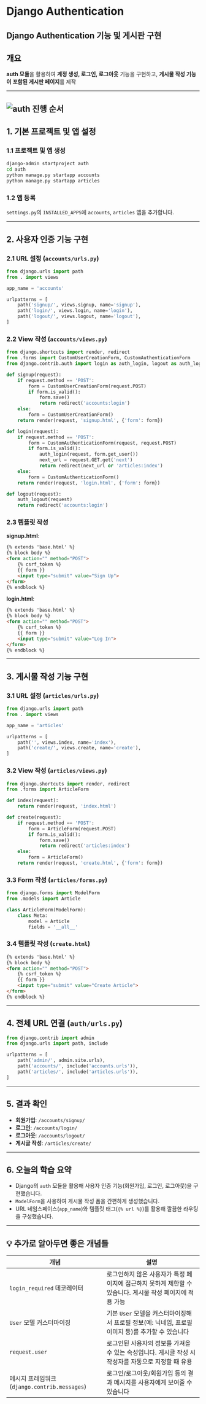# Django Authentication 
## Django Authentication 기능 및 게시판 구현

## 개요

**auth 모듈**을 활용하여 **계정 생성, 로그인, 로그아웃** 기능을 구현하고, **게시물 작성 기능이 포함된 게시판 페이지**를 제작

---
![auth 진행 순서](https://sdmntpreastus2.oaiusercontent.com/files/00000000-ca78-51f6-859b-de639a0849da/raw?se=2025-03-26T08%3A09%3A58Z&sp=r&sv=2024-08-04&sr=b&scid=9732c9f9-fa1d-5f34-8e13-d19550a51931&skoid=3f3a9132-9530-48ef-96b7-fee5a811733f&sktid=a48cca56-e6da-484e-a814-9c849652bcb3&skt=2025-03-25T21%3A56%3A11Z&ske=2025-03-26T21%3A56%3A11Z&sks=b&skv=2024-08-04&sig=TdKAt3UsI8gECs3JJ/B7w7zdsD8jfT1/Kl24FdHHt%2BA%3D)
---

## 1. 기본 프로젝트 및 앱 설정

### 1.1 프로젝트 및 앱 생성

```bash
django-admin startproject auth
cd auth
python manage.py startapp accounts
python manage.py startapp articles
```

### 1.2 앱 등록

`settings.py`의 `INSTALLED_APPS`에 `accounts`, `articles` 앱을 추가합니다.

---

## 2. 사용자 인증 기능 구현

### 2.1 URL 설정 (`accounts/urls.py`)

```python
from django.urls import path
from . import views

app_name = 'accounts'

urlpatterns = [
    path('signup/', views.signup, name='signup'),
    path('login/', views.login, name='login'),
    path('logout/', views.logout, name='logout'),
]
```

### 2.2 View 작성 (`accounts/views.py`)

```python
from django.shortcuts import render, redirect
from .forms import CustomUserCreationForm, CustomAuthenticationForm
from django.contrib.auth import login as auth_login, logout as auth_logout

def signup(request):
    if request.method == 'POST':
        form = CustomUserCreationForm(request.POST)
        if form.is_valid():
            form.save()
            return redirect('accounts:login')
    else:
        form = CustomUserCreationForm()
    return render(request, 'signup.html', {'form': form})

def login(request):
    if request.method == 'POST':
        form = CustomAuthenticationForm(request, request.POST)
        if form.is_valid():
            auth_login(request, form.get_user())
            next_url = request.GET.get('next')
            return redirect(next_url or 'articles:index')
    else:
        form = CustomAuthenticationForm()
    return render(request, 'login.html', {'form': form})

def logout(request):
    auth_logout(request)
    return redirect('accounts:login')
```

### 2.3 템플릿 작성

**signup.html**:

```html
{% extends 'base.html' %}
{% block body %}
<form action="" method="POST">
    {% csrf_token %}
    {{ form }}
    <input type="submit" value="Sign Up">
</form>
{% endblock %}
```

**login.html**:

```html
{% extends 'base.html' %}
{% block body %}
<form action="" method="POST">
    {% csrf_token %}
    {{ form }}
    <input type="submit" value="Log In">
</form>
{% endblock %}
```

---

## 3. 게시물 작성 기능 구현

### 3.1 URL 설정 (`articles/urls.py`)

```python
from django.urls import path
from . import views

app_name = 'articles'

urlpatterns = [
    path('', views.index, name='index'),
    path('create/', views.create, name='create'),
]
```

### 3.2 View 작성 (`articles/views.py`)

```python
from django.shortcuts import render, redirect
from .forms import ArticleForm

def index(request):
    return render(request, 'index.html')

def create(request):
    if request.method == 'POST':
        form = ArticleForm(request.POST)
        if form.is_valid():
            form.save()
            return redirect('articles:index')
    else:
        form = ArticleForm()
    return render(request, 'create.html', {'form': form})
```

### 3.3 Form 작성 (`articles/forms.py`)

```python
from django.forms import ModelForm
from .models import Article

class ArticleForm(ModelForm):
    class Meta:
        model = Article
        fields = '__all__'
```

### 3.4 템플릿 작성 (`create.html`)

```html
{% extends 'base.html' %}
{% block body %}
<form action="" method="POST">
    {% csrf_token %}
    {{ form }}
    <input type="submit" value="Create Article">
</form>
{% endblock %}
```

---

## 4. 전체 URL 연결 (`auth/urls.py`)

```python
from django.contrib import admin
from django.urls import path, include

urlpatterns = [
    path('admin/', admin.site.urls),
    path('accounts/', include('accounts.urls')),
    path('articles/', include('articles.urls')),
]
```

---

## 5. 결과 확인

- **회원가입**: `/accounts/signup/`
- **로그인**: `/accounts/login/`
- **로그아웃**: `/accounts/logout/`
- **게시글 작성**: `/articles/create/`

---

## 6. 오늘의 학습 요약

- Django의 `auth` 모듈을 활용해 사용자 인증 기능(회원가입, 로그인, 로그아웃)을 구현했습니다.
- `ModelForm`을 사용하여 게시물 작성 폼을 간편하게 생성했습니다.
- URL 네임스페이스(`app_name`)와 템플릿 태그(`{% url %}`)를 활용해 깔끔한 라우팅을 구성했습니다.

---

## 💡 추가로 알아두면 좋은 개념들

| 개념 | 설명 |
|------|------|
| `login_required` 데코레이터 | 로그인하지 않은 사용자가 특정 페이지에 접근하지 못하게 제한할 수 있습니다. 게시물 작성 페이지에 적용 가능 |
| `User` 모델 커스터마이징 | 기본 `User` 모델을 커스터마이징해서 프로필 정보(예: 닉네임, 프로필 이미지 등)를 추가할 수 있습니다 |
| `request.user` | 로그인된 사용자의 정보를 가져올 수 있는 속성입니다. 게시글 작성 시 작성자를 자동으로 지정할 때 유용 |
| 메시지 프레임워크 (`django.contrib.messages`) | 로그인/로그아웃/회원가입 등의 결과 메시지를 사용자에게 보여줄 수 있습니다 |

